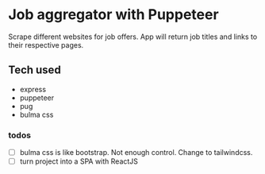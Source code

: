 # Job aggregator with Puppeteer

Scrape different websites for job offers. App will return job titles and links to their respective pages.

## Tech used

- express
- puppeteer
- pug
- bulma css

### todos

- [ ] bulma css is like bootstrap. Not enough control. Change to tailwindcss.
- [ ] turn project into a SPA with ReactJS

